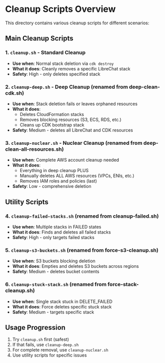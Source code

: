 # Cleanup Scripts Overview

This directory contains various cleanup scripts for different scenarios:

## Main Cleanup Scripts

### 1. `cleanup.sh` - Standard Cleanup
- **Use when**: Normal stack deletion via `cdk destroy`
- **What it does**: Cleanly removes a specific LibreChat stack
- **Safety**: High - only deletes specified stack

### 2. `cleanup-deep.sh` - Deep Cleanup (renamed from deep-clean-cdk.sh)
- **Use when**: Stack deletion fails or leaves orphaned resources
- **What it does**: 
  - Deletes CloudFormation stacks
  - Removes blocking resources (S3, ECS, RDS, etc.)
  - Cleans up CDK bootstrap stack
- **Safety**: Medium - deletes all LibreChat and CDK resources

### 3. `cleanup-nuclear.sh` - Nuclear Cleanup (renamed from deep-clean-all-resources.sh)
- **Use when**: Complete AWS account cleanup needed
- **What it does**: 
  - Everything in deep cleanup PLUS
  - Manually deletes ALL AWS resources (VPCs, ENIs, etc.)
  - Removes IAM roles and policies (last)
- **Safety**: Low - comprehensive deletion

## Utility Scripts

### 4. `cleanup-failed-stacks.sh` (renamed from cleanup-failed.sh)
- **Use when**: Multiple stacks in FAILED states
- **What it does**: Finds and deletes all failed stacks
- **Safety**: High - only targets failed stacks

### 5. `cleanup-s3-buckets.sh` (renamed from force-s3-cleanup.sh)
- **Use when**: S3 buckets blocking deletion
- **What it does**: Empties and deletes S3 buckets across regions
- **Safety**: Medium - deletes bucket contents

### 6. `cleanup-stuck-stack.sh` (renamed from force-stack-cleanup.sh)
- **Use when**: Single stack stuck in DELETE_FAILED
- **What it does**: Force deletes specific stuck stack
- **Safety**: Medium - targets specific stack

## Usage Progression

1. Try `cleanup.sh` first (safest)
2. If that fails, use `cleanup-deep.sh`
3. For complete removal, use `cleanup-nuclear.sh`
4. Use utility scripts for specific issues